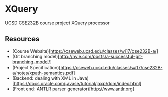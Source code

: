 # XQuery
UCSD CSE232B course project XQuery processor

## Resources
* (Course Website)[https://cseweb.ucsd.edu/classes/wi17/cse232B-a/]
* (Git branching model)[http://nvie.com/posts/a-successful-git-branching-model/]
* (Project Specification)[https://cseweb.ucsd.edu/classes/wi17/cse232B-a/notes/xpath-semantics.pdf]
* (Backend: dealing with XML in Java)[https://docs.oracle.com/javase/tutorial/jaxp/dom/index.html]
* (Front end: ANTLR parser generator)[http://www.antlr.org]

